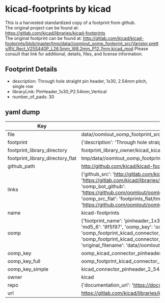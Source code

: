 # kicad-footprints by kicad  
This is a harvested standardized copy of a footprint from github.  
The original project can be found at:  
https://gitlab.com/kicad/libraries/kicad-footprints  
The original footprint can be found at:
http://gitlab.com/kicad/kicad-footprints/blob/master/tmp/data//oomlout_oomp_footprint_src/Varistor.pretty/RV_Rect_V25S440P_L26.5mm_W8.2mm_P12.7mm.kicad_mod
Please consult that link for additional, details, files, and license information.  
## Footprint Details
* description: Through hole straight pin header, 1x30, 2.54mm pitch, single row  
* libraryLink: PinHeader_1x30_P2.54mm_Vertical  
* number_of_pads: 30  
## yaml dump  
| Key | Value |  
| --- | --- |  
| file | data//oomlout_oomp_footprint_src/kicad-footprints/Connector_PinHeader_2.54mm.pretty/PinHeader_1x30_P2.54mm_Vertical.kicad_mod |  
| footprint | {'description': 'Through hole straight pin header, 1x30, 2.54mm pitch, single row', 'libraryLink': 'PinHeader_1x30_P2.54mm_Vertical', 'number_of_pads': 30} |  
| footprint_library_directory | footprint_library_owner/kicad_kicad-footprints/ |  
| footprint_library_directory_flat | tmp/data//oomlout_oomp_footprint_src/footprints_flat/kicad_connector_pinheader_2_54mm_pinheader_1x30_p2_54mm_vertical/working |  
| github_path | http://github.com/kicad/kicad-footprints/blob/master/tmp/data//oomlout_oomp_footprint_src/Connector_PinHeader_2.54mm.pretty/PinHeader_1x30_P2.54mm_Vertical.kicad_mod |  
| links | {'github_src': 'http://gitlab.com/kicad/kicad-footprints/blob/master/tmp/data//oomlout_oomp_footprint_src/Varistor.pretty/RV_Rect_V25S440P_L26.5mm_W8.2mm_P12.7mm.kicad_mod', 'github_src_repo': 'https://gitlab.com/kicad/libraries/kicad-footprints', 'oomp_bot': 'tmp/data//oomlout_oomp_footprint_src/footprints/kicad_connector_pinheader_2_54mm_pinheader_1x30_p2_54mm_vertical/working', 'oomp_bot_github': 'https://github.com/oomlout/oomlout_oomp_footprint_bot/tree/main/tmp/data//oomlout_oomp_footprint_src/footprints/kicad_connector_pinheader_2_54mm_pinheader_1x30_p2_54mm_vertical/working', 'oomp_src_flat': 'footprints_flat/tmp/data//oomlout_oomp_footprint_src/footprints_flat/kicad_connector_pinheader_2_54mm_pinheader_1x30_p2_54mm_vertical/working', 'oomp_src_flat_github': 'https://github.com/oomlout/oomlout_oomp_footprint_src/tree/main/tmp/data//oomlout_oomp_footprint_src/footprints_flat/kicad_connector_pinheader_2_54mm_pinheader_1x30_p2_54mm_vertical/working'} |  
| name | kicad-footprints |  
| oomp | {'footprint_name': 'pinheader_1x30_p2_54mm_vertical', 'library_name': 'connector_pinheader_2_54mm', 'md5': '9f5f97557058426c1844eb71cb87add9', 'md5_10': '9f5f975570', 'md5_5': '9f5f9', 'md5_6': '9f5f97', 'oomp_key': 'oomp_kicad_connector_pinheader_2_54mm_pinheader_1x30_p2_54mm_vertical', 'oomp_key_extra': 'oomp_footprint_kicad_connector_pinheader_2_54mm_pinheader_1x30_p2_54mm_vertical', 'oomp_key_full': 'oomp_footprint_kicad_connector_pinheader_2_54mm_pinheader_1x30_p2_54mm_vertical_9f5f97', 'oomp_key_simple': 'kicad_connector_pinheader_2_54mm_pinheader_1x30_p2_54mm_vertical', 'original_filename': 'data//oomlout_oomp_footprint_src/kicad-footprints/Connector_PinHeader_2.54mm.pretty/PinHeader_1x30_P2.54mm_Vertical.kicad_mod', 'owner_name': 'kicad'} |  
| oomp_key | oomp_kicad_connector_pinheader_2_54mm_pinheader_1x30_p2_54mm_vertical |  
| oomp_key_full | oomp_footprint_kicad_connector_pinheader_2_54mm_pinheader_1x30_p2_54mm_vertical |  
| oomp_key_simple | kicad_connector_pinheader_2_54mm_pinheader_1x30_p2_54mm_vertical |  
| owner | kicad |  
| repo | {'documentation_url': 'https://docs.github.com/rest/repos/repos#get-a-repository', 'message': 'Not Found'} |  
| url | https://gitlab.com/kicad/libraries/kicad-footprints |  


